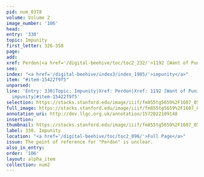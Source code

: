 ```yaml
---
pid: num_0378
volume: Volume 2
image_number: '106'
head: 
entry: '330'
topic: Impunity
first_letter: 326-350
page: 
add: 
xref: Perdon|<a href='/digital-beehive/toc/toc2_232/'>1192 [Want of Punishmt]</a>
see: 
index: "<a href='/digital-beehive/index3/index_1985/'>impunity</a>"
item: "#item-15422f9f5"
unparsed: 
line: 'Entry: 330|Topic: Impunity|Xref: Perdon|Xref: 1192 [Want of Punishmt]|Index:
  impunity|#item-15422f9f5'
selection: https://stacks.stanford.edu/image/iiif/fm855tg5659%2F1607_0573/850,258,2968,811/full/0/default.jpg
full_image: https://stacks.stanford.edu/image/iiif/fm855tg5659%2F1607_0573/full/full/0/default.jpg
annotation_uri: http://dev.llgc.org.uk/annotation/1572022109148
insertion: 
thumbnail: https://stacks.stanford.edu/image/iiif/fm855tg5659%2F1607_0573/850,258,600,180/250,/0/default.jpg
label: 330. Impunity
location: "<a href='/digital-beehive/toc/toc2_096/'>Full Page</a>"
issue: The point of reference for "Perdon" is unclear.
also_in_entry: 
order: '106'
layout: alpha_item
collection: num2
---
```

